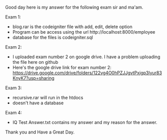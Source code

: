 Good day here is my answer for the following exam sir and ma'am.

Exam 1:
- blog.rar is the codeigniter file with add, edit, delete option
- Program can be access using the url http://localhost:8000/employee
- database for the files is codeigniter.sql 


Exam 2:
- I uploaded exam number 2 on google drive. I have a problem uploading the file here on github
- Here's the google drive link for exam number 2: https://drive.google.com/drive/folders/122vg4O0hPZJJgvtPxjgp3lyur83KnyK7?usp=sharing

Exam 3:
- recursive.rar will run in the htdocs 
-  doesn't have a database

Exam 4: 
- IQ Test Answer.txt contains my answer and my reason for the answer.

Thank you and Have a Great Day.
